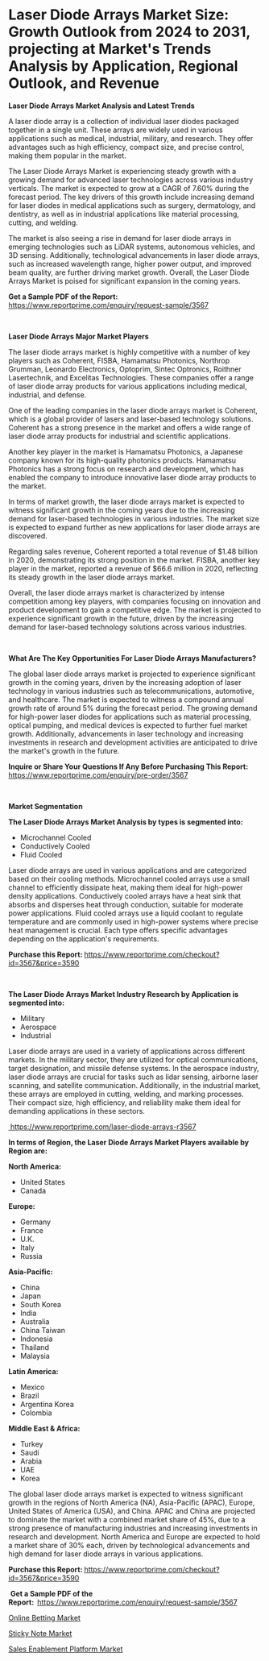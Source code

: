 <p><h1>Laser Diode Arrays Market Size: Growth Outlook from 2024 to 2031, projecting at Market's Trends Analysis by Application, Regional Outlook, and Revenue</h1></p><p><strong>Laser Diode Arrays Market Analysis and Latest Trends</strong></p>
<p><p>A laser diode array is a collection of individual laser diodes packaged together in a single unit. These arrays are widely used in various applications such as medical, industrial, military, and research. They offer advantages such as high efficiency, compact size, and precise control, making them popular in the market.</p><p>The Laser Diode Arrays Market is experiencing steady growth with a growing demand for advanced laser technologies across various industry verticals. The market is expected to grow at a CAGR of 7.60% during the forecast period. The key drivers of this growth include increasing demand for laser diodes in medical applications such as surgery, dermatology, and dentistry, as well as in industrial applications like material processing, cutting, and welding.</p><p>The market is also seeing a rise in demand for laser diode arrays in emerging technologies such as LiDAR systems, autonomous vehicles, and 3D sensing. Additionally, technological advancements in laser diode arrays, such as increased wavelength range, higher power output, and improved beam quality, are further driving market growth. Overall, the Laser Diode Arrays Market is poised for significant expansion in the coming years.</p></p>
<p><strong>Get a Sample PDF of the Report:&nbsp;</strong> <a href="https://www.reportprime.com/enquiry/request-sample/3567">https://www.reportprime.com/enquiry/request-sample/3567</a></p>
<p>&nbsp;</p>
<p><strong>Laser Diode Arrays Major Market Players</strong></p>
<p><p>The laser diode arrays market is highly competitive with a number of key players such as Coherent, FISBA, Hamamatsu Photonics, Northrop Grumman, Leonardo Electronics, Optoprim, Sintec Optronics, Roithner Lasertechnik, and Excelitas Technologies. These companies offer a range of laser diode array products for various applications including medical, industrial, and defense.</p><p>One of the leading companies in the laser diode arrays market is Coherent, which is a global provider of lasers and laser-based technology solutions. Coherent has a strong presence in the market and offers a wide range of laser diode array products for industrial and scientific applications.</p><p>Another key player in the market is Hamamatsu Photonics, a Japanese company known for its high-quality photonics products. Hamamatsu Photonics has a strong focus on research and development, which has enabled the company to introduce innovative laser diode array products to the market.</p><p>In terms of market growth, the laser diode arrays market is expected to witness significant growth in the coming years due to the increasing demand for laser-based technologies in various industries. The market size is expected to expand further as new applications for laser diode arrays are discovered.</p><p>Regarding sales revenue, Coherent reported a total revenue of $1.48 billion in 2020, demonstrating its strong position in the market. FISBA, another key player in the market, reported a revenue of $66.6 million in 2020, reflecting its steady growth in the laser diode arrays market.</p><p>Overall, the laser diode arrays market is characterized by intense competition among key players, with companies focusing on innovation and product development to gain a competitive edge. The market is projected to experience significant growth in the future, driven by the increasing demand for laser-based technology solutions across various industries.</p></p>
<p>&nbsp;</p>
<p><strong>What Are The Key Opportunities For Laser Diode Arrays Manufacturers?</strong></p>
<p><p>The global laser diode arrays market is projected to experience significant growth in the coming years, driven by the increasing adoption of laser technology in various industries such as telecommunications, automotive, and healthcare. The market is expected to witness a compound annual growth rate of around 5% during the forecast period. The growing demand for high-power laser diodes for applications such as material processing, optical pumping, and medical devices is expected to further fuel market growth. Additionally, advancements in laser technology and increasing investments in research and development activities are anticipated to drive the market's growth in the future.</p></p>
<p><strong>Inquire or Share Your Questions If Any Before Purchasing This Report:</strong> <a href="https://www.reportprime.com/enquiry/pre-order/3567">https://www.reportprime.com/enquiry/pre-order/3567</a></p>
<p>&nbsp;</p>
<p><strong>Market Segmentation</strong></p>
<p><strong>The Laser Diode Arrays Market Analysis by types is segmented into:</strong></p>
<p><ul><li>Microchannel Cooled</li><li>Conductively Cooled</li><li>Fluid Cooled</li></ul></p>
<p><p>Laser diode arrays are used in various applications and are categorized based on their cooling methods. Microchannel cooled arrays use a small channel to efficiently dissipate heat, making them ideal for high-power density applications. Conductively cooled arrays have a heat sink that absorbs and disperses heat through conduction, suitable for moderate power applications. Fluid cooled arrays use a liquid coolant to regulate temperature and are commonly used in high-power systems where precise heat management is crucial. Each type offers specific advantages depending on the application's requirements.</p></p>
<p><strong>Purchase this Report:&nbsp;</strong><a href="https://www.reportprime.com/checkout?id=3567&price=3590">https://www.reportprime.com/checkout?id=3567&price=3590</a></p>
<p>&nbsp;</p>
<p><strong>The Laser Diode Arrays Market Industry Research by Application is segmented into:</strong></p>
<p><ul><li>Military</li><li>Aerospace</li><li>Industrial</li></ul></p>
<p><p>Laser diode arrays are used in a variety of applications across different markets. In the military sector, they are utilized for optical communications, target designation, and missile defense systems. In the aerospace industry, laser diode arrays are crucial for tasks such as lidar sensing, airborne laser scanning, and satellite communication. Additionally, in the industrial market, these arrays are employed in cutting, welding, and marking processes. Their compact size, high efficiency, and reliability make them ideal for demanding applications in these sectors.</p></p>
<p><a href="https://www.reportprime.com/laser-diode-arrays-r3567">&nbsp;https://www.reportprime.com/laser-diode-arrays-r3567</a></p>
<p><strong>In terms of Region, the Laser Diode Arrays Market Players available by Region are:</strong></p>
<p>
    <p> <strong> North America: </strong>
        <ul>
            <li>United States</li>
            <li>Canada</li>
        </ul>
        </p> 
    <p> <strong> Europe: </strong>
        <ul>
            <li>Germany</li>
            <li>France</li>
            <li>U.K.</li>
            <li>Italy</li>
            <li>Russia</li>
        </ul>
        </p> 
    <p> <strong> Asia-Pacific: </strong>
        <ul>
            <li>China</li>
            <li>Japan</li>
            <li>South Korea</li>
            <li>India</li>
            <li>Australia</li>
            <li>China Taiwan</li>
            <li>Indonesia</li>
            <li>Thailand</li>
            <li>Malaysia</li>
        </ul>
        </p> 
    <p> <strong> Latin America: </strong>
        <ul>
            <li>Mexico</li>
            <li>Brazil</li>
            <li>Argentina Korea</li>
            <li>Colombia</li>
        </ul>
        </p> 
    <p> <strong> Middle East & Africa: </strong>
        <ul>
            <li>Turkey</li>
            <li>Saudi</li>
            <li>Arabia</li>
            <li>UAE</li>
            <li>Korea</li>
        </ul>
    </p>
    </p>
<p><p>The global laser diode arrays market is expected to witness significant growth in the regions of North America (NA), Asia-Pacific (APAC), Europe, United States of America (USA), and China. APAC and China are projected to dominate the market with a combined market share of 45%, due to a strong presence of manufacturing industries and increasing investments in research and development. North America and Europe are expected to hold a market share of 30% each, driven by technological advancements and high demand for laser diode arrays in various applications.</p></p>
<p><strong>Purchase this Report: </strong><a href="https://www.reportprime.com/checkout?id=3567&price=3590">https://www.reportprime.com/checkout?id=3567&price=3590</a></p>
<p>&nbsp;<strong>Get a Sample PDF of the Report:&nbsp;&nbsp;</strong><a href="https://www.reportprime.com/enquiry/request-sample/3567">https://www.reportprime.com/enquiry/request-sample/3567</a></p>
<p><strong></strong></p>
<p><p><a href="https://view.publitas.com/reportprime-1/online-betting-market-size-reveals-the-best-marketing-channels-in-global-industry/">Online Betting Market</a></p><p><a href="https://issuu.com/reportprime-2/docs/sticky-note-market-size-2030.pptx">Sticky Note Market</a></p><p><a href="https://view.publitas.com/reportprime-1/analyzing-sales-enablement-platform-market-global-industry-perspective-and-forecast-2024-to-2031/">Sales Enablement Platform Market</a></p></p>